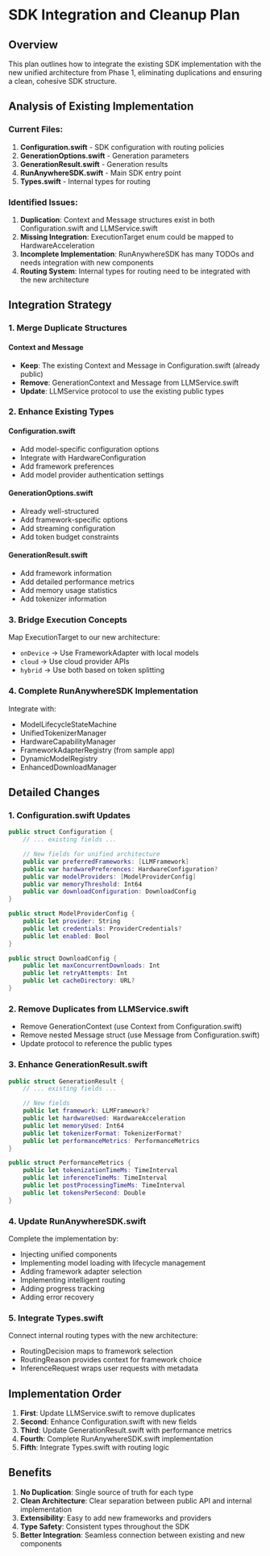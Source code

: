# SDK Integration and Cleanup Plan

## Overview
This plan outlines how to integrate the existing SDK implementation with the new unified architecture from Phase 1, eliminating duplications and ensuring a clean, cohesive SDK structure.

## Analysis of Existing Implementation

### Current Files:
1. **Configuration.swift** - SDK configuration with routing policies
2. **GenerationOptions.swift** - Generation parameters
3. **GenerationResult.swift** - Generation results
4. **RunAnywhereSDK.swift** - Main SDK entry point
5. **Types.swift** - Internal types for routing

### Identified Issues:
1. **Duplication**: Context and Message structures exist in both Configuration.swift and LLMService.swift
2. **Missing Integration**: ExecutionTarget enum could be mapped to HardwareAcceleration
3. **Incomplete Implementation**: RunAnywhereSDK has many TODOs and needs integration with new components
4. **Routing System**: Internal types for routing need to be integrated with the new architecture

## Integration Strategy

### 1. Merge Duplicate Structures

#### Context and Message
- **Keep**: The existing Context and Message in Configuration.swift (already public)
- **Remove**: GenerationContext and Message from LLMService.swift
- **Update**: LLMService protocol to use the existing public types

### 2. Enhance Existing Types

#### Configuration.swift
- Add model-specific configuration options
- Integrate with HardwareConfiguration
- Add framework preferences
- Add model provider authentication settings

#### GenerationOptions.swift
- Already well-structured
- Add framework-specific options
- Add streaming configuration
- Add token budget constraints

#### GenerationResult.swift
- Add framework information
- Add detailed performance metrics
- Add memory usage statistics
- Add tokenizer information

### 3. Bridge Execution Concepts

Map ExecutionTarget to our new architecture:
- `onDevice` → Use FrameworkAdapter with local models
- `cloud` → Use cloud provider APIs
- `hybrid` → Use both based on token splitting

### 4. Complete RunAnywhereSDK Implementation

Integrate with:
- ModelLifecycleStateMachine
- UnifiedTokenizerManager
- HardwareCapabilityManager
- FrameworkAdapterRegistry (from sample app)
- DynamicModelRegistry
- EnhancedDownloadManager

## Detailed Changes

### 1. Configuration.swift Updates

```swift
public struct Configuration {
    // ... existing fields ...

    // New fields for unified architecture
    public var preferredFrameworks: [LLMFramework]
    public var hardwarePreferences: HardwareConfiguration?
    public var modelProviders: [ModelProviderConfig]
    public var memoryThreshold: Int64
    public var downloadConfiguration: DownloadConfig
}

public struct ModelProviderConfig {
    public let provider: String
    public let credentials: ProviderCredentials?
    public let enabled: Bool
}

public struct DownloadConfig {
    public let maxConcurrentDownloads: Int
    public let retryAttempts: Int
    public let cacheDirectory: URL?
}
```

### 2. Remove Duplicates from LLMService.swift

- Remove GenerationContext (use Context from Configuration.swift)
- Remove nested Message struct (use Message from Configuration.swift)
- Update protocol to reference the public types

### 3. Enhance GenerationResult.swift

```swift
public struct GenerationResult {
    // ... existing fields ...

    // New fields
    public let framework: LLMFramework?
    public let hardwareUsed: HardwareAcceleration
    public let memoryUsed: Int64
    public let tokenizerFormat: TokenizerFormat?
    public let performanceMetrics: PerformanceMetrics
}

public struct PerformanceMetrics {
    public let tokenizationTimeMs: TimeInterval
    public let inferenceTimeMs: TimeInterval
    public let postProcessingTimeMs: TimeInterval
    public let tokensPerSecond: Double
}
```

### 4. Update RunAnywhereSDK.swift

Complete the implementation by:
- Injecting unified components
- Implementing model loading with lifecycle management
- Adding framework adapter selection
- Implementing intelligent routing
- Adding progress tracking
- Adding error recovery

### 5. Integrate Types.swift

Connect internal routing types with the new architecture:
- RoutingDecision maps to framework selection
- RoutingReason provides context for framework choice
- InferenceRequest wraps user requests with metadata

## Implementation Order

1. **First**: Update LLMService.swift to remove duplicates
2. **Second**: Enhance Configuration.swift with new fields
3. **Third**: Update GenerationResult.swift with performance metrics
4. **Fourth**: Complete RunAnywhereSDK.swift implementation
5. **Fifth**: Integrate Types.swift with routing logic

## Benefits

1. **No Duplication**: Single source of truth for each type
2. **Clean Architecture**: Clear separation between public API and internal implementation
3. **Extensibility**: Easy to add new frameworks and providers
4. **Type Safety**: Consistent types throughout the SDK
5. **Better Integration**: Seamless connection between existing and new components
